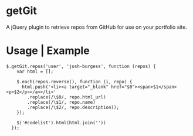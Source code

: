 # getGit
A jQuery plugin to retrieve repos from GitHub for use on your portfolio site.

# Usage | Example
```
$.getGit.repos('user', 'josh-burgess', function (repos) {
    var html = [];

    $.each(repos.reverse(), function (i, repo) {
      html.push('<li><a target="_blank" href="$0"><span>$1</span><p>$2</p></a></li>'
        .replace(/\$0/, repo.html_url)
        .replace(/\$1/, repo.name)
        .replace(/\$2/, repo.description));
    });

    $('#codelist').html(html.join(''))
  });
```
